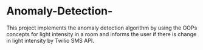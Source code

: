 # Anomaly-Detection-


This project implements the anomaly detection algorithm by using the OOPs concepts for light intensity in a room and informs the user if there is change in light intensity by Twilio SMS API.
